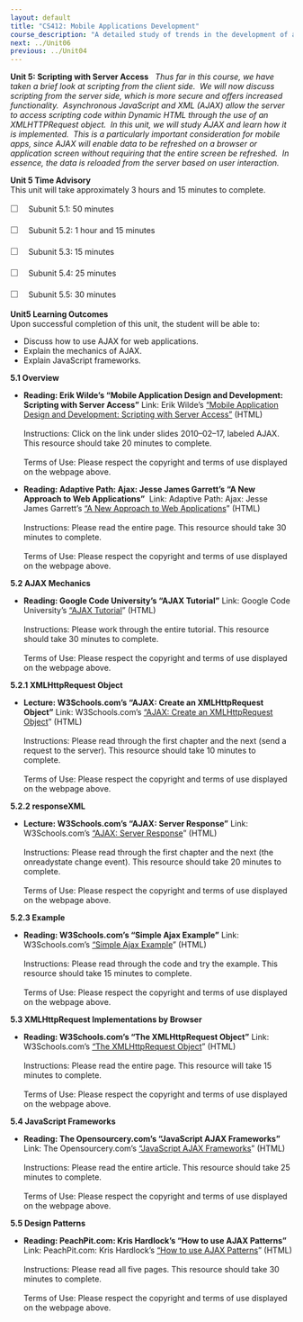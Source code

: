 ```yaml
---
layout: default
title: "CS412: Mobile Applications Development"
course_description: "A detailed study of trends in the development of applications for mobile devices, focusing on the unique design and deployment issues that must be taken into consideration when developing applications for mobile devices."
next: ../Unit06
previous: ../Unit04
---
```

**Unit 5: Scripting with Server Access** <span id="5"></span> 
*Thus far in this course, we have taken a brief look at scripting from
the client side.  We will now discuss scripting from the server side,
which is more secure and offers increased functionality.  Asynchronous
JavaScript and XML (AJAX) allow the server to access scripting code
within Dynamic HTML through the use of an XMLHTTPRequest object.  In
this unit, we will study AJAX and learn how it is implemented.  This is
a particularly important consideration for mobile apps, since AJAX will
enable data to be refreshed on a browser or application screen without
requiring that the entire screen be refreshed.  In essence, the data is
reloaded from the server based on user interaction.*

**Unit 5 Time Advisory**  
This unit will take approximately 3 hours and 15 minutes to complete.  
  
 <span
style="color: rgb(85, 85, 85); font-family: 'Myriad Pro', 'Gill Sans', 'Gill Sans MT', Calibri, sans-serif; font-size: 16px; line-height: 24px; text-align: left; -webkit-text-size-adjust: none; ">☐
   </span>Subunit 5.1: 50 minutes  
  
 <span
style="color: rgb(85, 85, 85); font-family: 'Myriad Pro', 'Gill Sans', 'Gill Sans MT', Calibri, sans-serif; font-size: 16px; line-height: 24px; text-align: left; -webkit-text-size-adjust: none; ">☐
   </span>Subunit 5.2: 1 hour and 15 minutes  
  
 <span
style="color: rgb(85, 85, 85); font-family: 'Myriad Pro', 'Gill Sans', 'Gill Sans MT', Calibri, sans-serif; font-size: 16px; line-height: 24px; text-align: left; -webkit-text-size-adjust: none; ">☐
   </span>Subunit 5.3: 15 minutes  
  
 <span
style="color: rgb(85, 85, 85); font-family: 'Myriad Pro', 'Gill Sans', 'Gill Sans MT', Calibri, sans-serif; font-size: 16px; line-height: 24px; text-align: left; -webkit-text-size-adjust: none; ">☐
   </span>Subunit 5.4: 25 minutes  
  
 <span
style="color: rgb(85, 85, 85); font-family: 'Myriad Pro', 'Gill Sans', 'Gill Sans MT', Calibri, sans-serif; font-size: 16px; line-height: 24px; text-align: left; -webkit-text-size-adjust: none; ">☐
   </span>Subunit 5.5: 30 minutes

**Unit5 Learning Outcomes**  
Upon successful completion of this unit, the student will be able to:  
-   Discuss how to use AJAX for web applications.
-   Explain the mechanics of AJAX.
-   Explain JavaScript frameworks.

**5.1 Overview** <span id="5.1"></span> 
-   **Reading: Erik Wilde’s “Mobile Application Design and Development:
    Scripting with Server Access”**
    Link: Erik Wilde’s [“Mobile Application Design and Development:
    Scripting with Server
    Access”](http://dret.net/lectures/mobapp-spring10/) (HTML)  
        
     Instructions: Click on the link under slides 2010–02–17, labeled
    AJAX.  This resource should take 20 minutes to complete.  
        
     Terms of Use: Please respect the copyright and terms of use
    displayed on the webpage above.

-   **Reading: Adaptive Path: Ajax: Jesse James Garrett’s “A New
    Approach to Web Applications”**
     Link: Adaptive Path: Ajax: Jesse James Garrett’s [“A New Approach
    to Web
    Applications](http://www.adaptivepath.com/ideas/ajax-new-approach-web-applications)”
    (HTML)  
        
     Instructions: Please read the entire page. This resource should
    take 30 minutes to complete.  
        
     Terms of Use: Please respect the copyright and terms of use
    displayed on the webpage above.

**5.2 AJAX Mechanics** <span id="5.2"></span> 
-   **Reading: Google Code University’s “AJAX Tutorial”**
    Link: Google Code University’s [“AJAX
    Tutorial](http://code.google.com/edu/ajax/tutorials/ajax-tutorial.html)”
    (HTML)  
        
     Instructions: Please work through the entire tutorial. This
    resource should take 30 minutes to complete.  
        
     Terms of Use: Please respect the copyright and terms of use
    displayed on the webpage above.

**5.2.1 XMLHttpRequest Object** <span id="5.2.1"></span> 
-   **Lecture: W3Schools.com’s “AJAX: Create an XMLHttpRequest Object”**
    Link: W3Schools.com’s [“AJAX: Create an XMLHttpRequest
    Object](http://www.w3schools.com/ajax/ajax_xmlhttprequest_create.asp)”
    (HTML)  
        
     Instructions: Please read through the first chapter and the next
    (send a request to the server). This resource should take 10 minutes
    to complete.  
        
     Terms of Use: Please respect the copyright and terms of use
    displayed on the webpage above.

**5.2.2 responseXML** <span id="5.2.2"></span> 
-   **Lecture: W3Schools.com’s “AJAX: Server Response”**
    Link: W3Schools.com’s [“AJAX: Server
    Response](http://www.w3schools.com/ajax/ajax_xmlhttprequest_response.asp)”
    (HTML)  
        
     Instructions: Please read through the first chapter and the next
    (the onreadystate change event). This resource should take 20
    minutes to complete.  
        
     Terms of Use: Please respect the copyright and terms of use
    displayed on the webpage above.

**5.2.3 Example** <span id="5.2.3"></span> 
-   **Reading: W3Schools.com’s “Simple Ajax Example”**
    Link: W3Schools.com’s [“Simple Ajax
    Example](http://www.w3schools.com/ajax/tryit.asp?filename=tryajax_first)”
    (HTML)  
        
     Instructions: Please read through the code and try the example.
    This resource should take 15 minutes to complete.  
        
     Terms of Use: Please respect the copyright and terms of use
    displayed on the webpage above.

**5.3 XMLHttpRequest Implementations by Browser** <span
id="5.3"></span> 
-   **Reading: W3Schools.com’s “The XMLHttpRequest Object”**
    Link: W3Schools.com’s [“The XMLHttpRequest
    Object](http://www.w3schools.com/xml/xml_http.asp)” (HTML)  
        
     Instructions: Please read the entire page. This resource will take
    15 minutes to complete.  
        
     Terms of Use: Please respect the copyright and terms of use
    displayed on the webpage above.

**5.4 JavaScript Frameworks** <span id="5.4"></span> 
-   **Reading: The Opensourcery.com’s “JavaScript AJAX Frameworks”**
    Link: The Opensourcery.com’s [“JavaScript AJAX
    Frameworks](http://theopensourcery.com/jsframeworks.htm)” (HTML)  
        
     Instructions: Please read the entire article. This resource should
    take 25 minutes to complete.  
        
     Terms of Use: Please respect the copyright and terms of use
    displayed on the webpage above.

**5.5 Design Patterns** <span id="5.5"></span> 
-   **Reading: PeachPit.com: Kris Hardlock’s “How to use AJAX
    Patterns”**
    Link: PeachPit.com: Kris Hardlock’s [“How to use AJAX
    Patterns](http://www.peachpit.com/articles/article.aspx?p=439600)”
    (HTML)  
        
     Instructions: Please read all five pages. This resource should take
    30 minutes to complete.  
        
     Terms of Use: Please respect the copyright and terms of use
    displayed on the webpage above.


